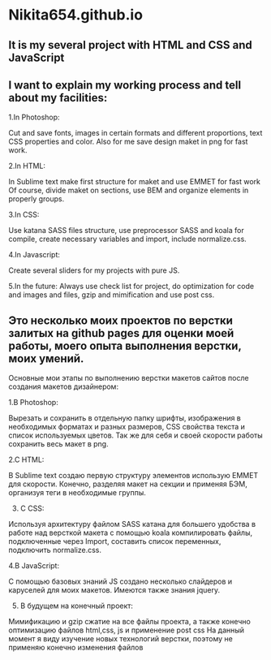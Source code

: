 ﻿# Nikita654.github.io
It is my several project with HTML and CSS and JavaScript
------------------------
I want to explain my working process and tell about my facilities:
--------------------------------------
1.In Photoshop:

Cut and save fonts, images in certain formats and different proportions, text  CSS properties and color. Also for me save design maket in png for fast work.

2.In HTML: 

In Sublime text make first structure for maket and use EMMET for fast work
Of course, divide maket on sections, use BEM and organize elements in properly groups.

3.In CSS:

Use katana SASS files structure, use preprocessor SASS and koala for compile, create necessary variables and import, include normalize.css.

4.In Javascript:

Create several sliders for my projects with pure JS.

5.In the future: Always use check list for project, do optimization for code and images and files, gzip and mimification and use post css.

Это несколько моих проектов по верстки залитых на github pages для оценки моей работы, моего опыта выполнения верстки, моих умений.
-----------------------------------------
Основные мои этапы по выполнению верстки макетов сайтов после создания макетов дизайнером:

1.В Photoshop:

Вырезать и сохранить в отдельную папку шрифты, изображения в необходимых форматах и разных размеров,  CSS свойства текста и список используемых цветов. Так же для себя и своей скорости работы сохранить весь макет в png.

2.С HTML:

В Sublime text создаю первую структуру элементов использую EMMET для скорости. Конечно, разделяя макет на секции и применяя БЭМ, организуя теги в необходимые группы. 

3. С CSS:

Используя архитектуру файлом SASS катана для большего удобства в работе над версткой макета с помощью koala компилировать файлы, подключенные через Import, составить список переменных, подключить normalize.css.

4.В JavaScript: 

С помощью базовых знаний JS создано несколько слайдеров и каруселей для моих макетов. Имеются также знания jquery.

5. В будущем на конечный проект:
 
 Мимификацию и gzip сжатие на все файлы проекта, а также конечно оптимизацию файлов html,css, js и применение post css
На данный момент я виду изучение новых технологий верстки, поэтому не применяю конечно изменения файлов

